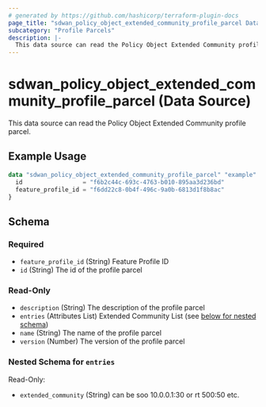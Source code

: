 ```yaml
---
# generated by https://github.com/hashicorp/terraform-plugin-docs
page_title: "sdwan_policy_object_extended_community_profile_parcel Data Source - terraform-provider-sdwan"
subcategory: "Profile Parcels"
description: |-
  This data source can read the Policy Object Extended Community profile parcel.
---
```


# sdwan_policy_object_extended_community_profile_parcel (Data Source)

This data source can read the Policy Object Extended Community profile parcel.

## Example Usage

```terraform
data "sdwan_policy_object_extended_community_profile_parcel" "example" {
  id                 = "f6b2c44c-693c-4763-b010-895aa3d236bd"
  feature_profile_id = "f6dd22c8-0b4f-496c-9a0b-6813d1f8b8ac"
}
```

<!-- schema generated by tfplugindocs -->
## Schema

### Required

- `feature_profile_id` (String) Feature Profile ID
- `id` (String) The id of the profile parcel

### Read-Only

- `description` (String) The description of the profile parcel
- `entries` (Attributes List) Extended Community List (see [below for nested schema](#nestedatt--entries))
- `name` (String) The name of the profile parcel
- `version` (Number) The version of the profile parcel

<a id="nestedatt--entries"></a>
### Nested Schema for `entries`

Read-Only:

- `extended_community` (String) can be soo 10.0.0.1:30 or rt 500:50 etc.
